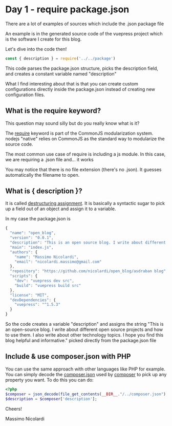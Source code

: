 # Day 1 - require package.json

There are a lot of examples of sources which include the .json package file

An example is in the generated source code of the vuepress project which is the software I create for this blog.

Let's dive into the code then!

``` js
const { description } = require('../../package')
```

This code parses the package.json structure, picks the description field, and creates a constant variable named "description"

What I find interesting about that is that you can create custom configurations directly inside the package.json instead of creating new configuration files.

## What is the require keyword?
This question may sound silly but do you really know what is it?

The [require](/https://nodejs.org/docs/latest/api/modules.html/) keyword is part of the CommonJS modularization system.
nodejs "native" relies on CommonJS as the standard way to modularize the source code. 

The most common use case of require is including a js module.
In this case, we are requiring a .json file and... it works

You may notice that there is no file extension (there's no .json). 
It guesses automatically the filename to open.

## What is { description }?

It is called [destructuring assignment](https://developer.mozilla.org/en-US/docs/Web/JavaScript/Reference/Operators/Destructuring_assignment). It is basically a syntactic sugar to pick up a field out of an object and assign it to a variable.


In my case the package.json is 

```js
{
  "name": "open_blog",
  "version": "0.0.1",
  "description": "This is an open source blog. I write about different open source projects and how to use them. I also write about other technology topics. I hope you find this blog helpful and informative.",
  "main": "index.js",
  "authors": {
    "name": "Massimo Nicolardi",
    "email": "nicolardi.massimo@gmail.com"
  },
  "repository": "https://github.com/nicolardi/open_blog/asdraban blog",
  "scripts": {
    "dev": "vuepress dev src",
    "build": "vuepress build src"
  },
  "license": "MIT",
  "devDependencies": {
    "vuepress": "^1.5.3"
  }
}
```
So the code creates a variable "description" and assigns the string "This is an open-source blog. I write about different open source projects and how to use them. I also write about other technology topics. I hope you find this blog helpful and informative." picked directly from the package.json file

## Include & use composer.json with PHP

You can use the same approach with other languages like PHP for example. 
You can simply decode the [composer.json](https://getcomposer.org/doc/04-schema.md) used by [composer](https://getcomposer.org/) to pick up any property you want.
To do this you can do:

``` php
<?php
$composer = json_decode(file_get_contents(__DIR__."/../composer.json"), true);
$description = $composer['description'];

```
Cheers!

Massimo Nicolardi